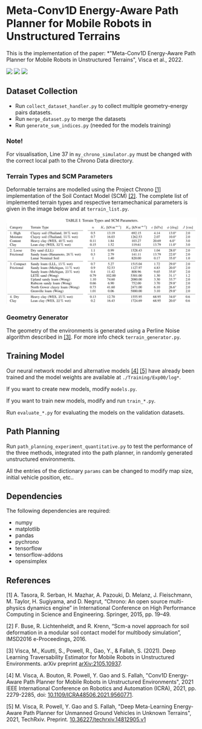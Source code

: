 # Meta-Conv1D Energy-Aware Path Planner for Mobile Robots in Unstructured Terrains
This is the implementation of the paper: *"Meta-Conv1D Energy-Aware Path Planner for Mobile Robots in Unstructured Terrains", Visca et al., 2022.

<img src="https://github.com/picchius94/META-CONV1D/blob/main/Images/transition_conv_1.gif" width="270"> <img src="https://github.com/picchius94/META-CONV1D/blob/main/Images/transition_conv_2.gif" width="270"> <img src="https://github.com/picchius94/META-CONV1D/blob/main/Images/transition_conv_3.gif" width="270">

## Dataset Collection
- Run `collect_dataset_handler.py` to collect multiple geometry-energy pairs datasets.
- Run `merge_dataset.py` to merge the datasets
- Run `generate_sum_indices.py` (needed for the models training)

### Note!
For visualisation, Line 37 in `my_chrono_simulator.py` must be changed with the correct local path to the Chrono Data directory.

### Terrain Types and SCM Parameters
Deformable terrains are modelled using the Project Chrono [[1]](#1) implementation of the Soil Contact Model (SCM) [[2]](#2). The complete list of implemented terrain types and respective terramechanical parameters is given in the image below and at `terrain_list.py`.

<p align="center">
<img src="https://github.com/picchius94/META-CONV1D/blob/main/Images/SCM_Params.png" width="700">
</p>

### Geometry Generator
The geometry of the environments is generated using a Perline Noise algorithm described in [[3]](#3).
For more info check `terrain_generator.py`.

## Training Model
Our neural network model and alternative models [[4]](#4) [[5]](#5) have already been trained and the model weights are available at `./Training/Exp00/log*`.

If you want to create new models, modify `models.py`.

If you want to train new models, modify and run `train_*.py`.

Run `evaluate_*.py` for evaluating the models on the validation datasets.

## Path Planning
Run `path_planning_experiment_quantitative.py` to test the performance of the three methods, integrated into the path planner, in randomly generated unstructured environments.

All the entries of the dictionary `params` can be changed to modify map size, initial vehicle position, etc..


## Dependencies
The following dependencies are required:
- numpy
- matplotlib
- pandas
- pychrono
- tensorflow
- tensorflow-addons
- opensimplex




## References
<a id="1">[1]</a> 
A. Tasora, R. Serban, H. Mazhar, A. Pazouki, D. Melanz, J. Fleischmann, M. Taylor, H. Sugiyama, and D. Negrut, “Chrono: An open source multi-physics dynamics engine” in International Conference on High Performance Computing in Science and Engineering. Springer, 2015, pp. 19–49.

<a id="2">[2]</a>
F. Buse, R. Lichtenheldt, and R. Krenn, “Scm-a novel approach for soil deformation in a modular soil contact model for multibody simulation”, IMSD2016 e-Proceedings, 2016.

<a id="3">[3]</a>
Visca, M., Kuutti, S., Powell, R., Gao, Y., & Fallah, S. (2021). Deep Learning Traversability Estimator for Mobile Robots in Unstructured Environments. arXiv preprint [arXiv:2105.10937](https://arxiv.org/abs/2105.10937).

<a id="4">[4]</a>
M. Visca, A. Bouton, R. Powell, Y. Gao and S. Fallah, "Conv1D Energy-Aware Path Planner for Mobile Robots in Unstructured Environments", 2021 IEEE International Conference on Robotics and Automation (ICRA), 2021, pp. 2279-2285, doi: [10.1109/ICRA48506.2021.9560771](https://ieeexplore.ieee.org/document/9560771).

<a id="5">[5]</a>
M. Visca, R. Powell, Y. Gao and S. Fallah, "Deep Meta-Learning Energy-Aware Path Planner for Unmanned Ground Vehicles in Unknown Terrains", 2021, TechRxiv. Preprint. [10.36227/techrxiv.14812905.v1](https://doi.org/10.36227/techrxiv.14812905.v1) 
